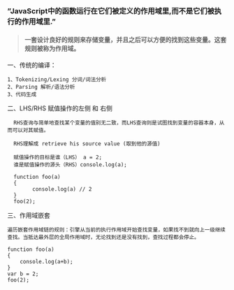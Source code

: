 ###  ”JavaScript中的函数运行在它们被定义的作用域里,而不是它们被执行的作用域里.”　

>#### 一套设计良好的规则来存储变量，并且之后可以方便的找到这些变量。这套规则被称为作用域。

一、传统的编译：

    1、Tokenizing/Lexing 分词/词法分析
    2、Parsing 解析/语法分析
    3、代码生成

二、LHS/RHS  赋值操作的左侧 和 右侧

      RHS查询与简单地查找某个变量的值别无二致，而LHS查询则是试图找到变量的容器本身，从而可以对其赋值。

      RHS理解成 retrieve his source value (取到他的源值)

      赋值操作的目标是谁（LHS） a = 2;
      谁是赋值操作的源头（RHS）console.log(a);

      function foo(a)
      {
            console.log(a) // 2
      }
      foo(2);

三、作用域嵌套

    遍历嵌套作用域链的规则：引擎从当前的执行作用域开始查找变量，如果找不到就向上一级继续查找。当抵达最外层的全局作用域时，无论找到还是没有找到，查找过程都会停止。

    function foo(a)
    {
        console.log(a+b);
    }
    var b = 2;
    foo(2);
